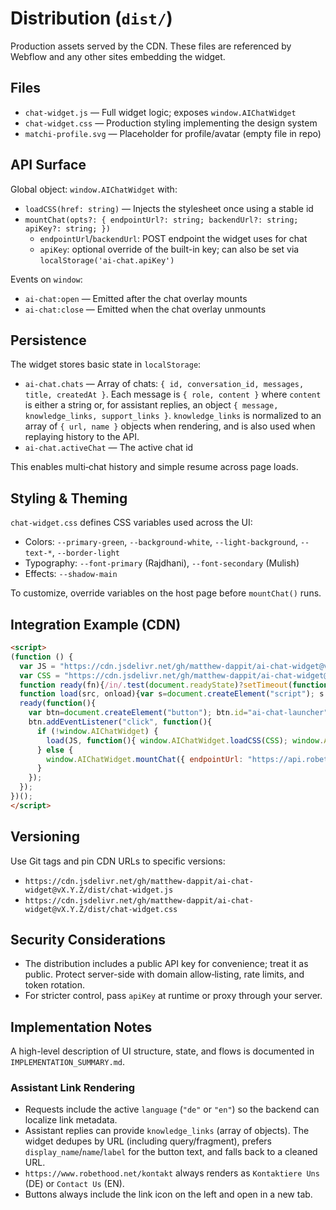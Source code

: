 # Distribution (`dist/`)

Production assets served by the CDN. These files are referenced by Webflow and any other sites embedding the widget.

## Files

- `chat-widget.js` — Full widget logic; exposes `window.AIChatWidget`
- `chat-widget.css` — Production styling implementing the design system
- `matchi-profile.svg` — Placeholder for profile/avatar (empty file in repo)

## API Surface

Global object: `window.AIChatWidget` with:

- `loadCSS(href: string)` — Injects the stylesheet once using a stable id
- `mountChat(opts?: { endpointUrl?: string; backendUrl?: string; apiKey?: string; })`
  - `endpointUrl`/`backendUrl`: POST endpoint the widget uses for chat
  - `apiKey`: optional override of the built-in key; can also be set via `localStorage('ai-chat.apiKey')`

Events on `window`:

- `ai-chat:open` — Emitted after the chat overlay mounts
- `ai-chat:close` — Emitted when the chat overlay unmounts

## Persistence

The widget stores basic state in `localStorage`:

- `ai-chat.chats` — Array of chats: `{ id, conversation_id, messages, title, createdAt }`. Each message is `{ role, content }` where `content` is either a string or, for assistant replies, an object `{ message, knowledge_links, support_links }`. `knowledge_links` is normalized to an array of `{ url, name }` objects when rendering, and is also used when replaying history to the API.
- `ai-chat.activeChat` — The active chat id

This enables multi‑chat history and simple resume across page loads.

## Styling & Theming

`chat-widget.css` defines CSS variables used across the UI:

- Colors: `--primary-green`, `--background-white`, `--light-background`, `--text-*`, `--border-light`
- Typography: `--font-primary` (Rajdhani), `--font-secondary` (Mulish)
- Effects: `--shadow-main`

To customize, override variables on the host page before `mountChat()` runs.

## Integration Example (CDN)

```html
<script>
(function () {
  var JS = "https://cdn.jsdelivr.net/gh/matthew-dappit/ai-chat-widget@v0.1.5/dist/chat-widget.js";
  var CSS = "https://cdn.jsdelivr.net/gh/matthew-dappit/ai-chat-widget@v0.1.5/dist/chat-widget.css";
  function ready(fn){/in/.test(document.readyState)?setTimeout(function(){ready(fn)},9):fn()}
  function load(src, onload){var s=document.createElement("script"); s.src=src; s.async=true; s.onload=onload; document.head.appendChild(s)}
  ready(function(){
    var btn=document.createElement("button"); btn.id="ai-chat-launcher"; btn.type="button"; btn.innerHTML = "💬 Support Chat"; document.body.appendChild(btn);
    btn.addEventListener("click", function(){
      if (!window.AIChatWidget) {
        load(JS, function(){ window.AIChatWidget.loadCSS(CSS); window.AIChatWidget.mountChat({ endpointUrl: "https://api.robethood.net/api:zwntye2i/ai_chats/website/matchi" }); });
      } else {
        window.AIChatWidget.mountChat({ endpointUrl: "https://api.robethood.net/api:zwntye2i/ai_chats/website/matchi" });
      }
    });
  });
})();
</script>
```

## Versioning

Use Git tags and pin CDN URLs to specific versions:

- `https://cdn.jsdelivr.net/gh/matthew-dappit/ai-chat-widget@vX.Y.Z/dist/chat-widget.js`
- `https://cdn.jsdelivr.net/gh/matthew-dappit/ai-chat-widget@vX.Y.Z/dist/chat-widget.css`

## Security Considerations

- The distribution includes a public API key for convenience; treat it as public. Protect server-side with domain allow‑listing, rate limits, and token rotation.
- For stricter control, pass `apiKey` at runtime or proxy through your server.

## Implementation Notes

A high-level description of UI structure, state, and flows is documented in `IMPLEMENTATION_SUMMARY.md`.

### Assistant Link Rendering

- Requests include the active `language` (`"de"` or `"en"`) so the backend can localize link metadata.
- Assistant replies can provide `knowledge_links` (array of objects). The widget dedupes by URL (including query/fragment), prefers `display_name`/`name`/`label` for the button text, and falls back to a cleaned URL.
- `https://www.robethood.net/kontakt` always renders as `Kontaktiere Uns` (DE) or `Contact Us` (EN).
- Buttons always include the link icon on the left and open in a new tab.
